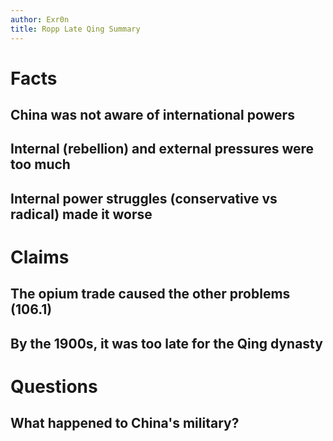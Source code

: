 ```yaml
---
author: Exr0n
title: Ropp Late Qing Summary
---
```


# Facts

## China was not aware of international powers

## Internal (rebellion) and external pressures were too much

## Internal power struggles (conservative vs radical) made it worse

# Claims

## The opium trade caused the other problems (106.1)

## By the 1900s, it was too late for the Qing dynasty

# Questions

## What happened to China\'s military?
